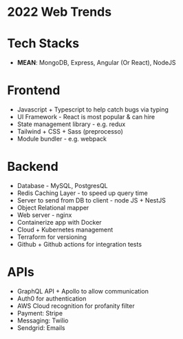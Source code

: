 # 2022 Web Trends


# Tech Stacks
- **MEAN**: MongoDB, Express, Angular (Or React), NodeJS

# Frontend
- Javascript + Typescript to help catch bugs via typing
- UI Framework - React is most popular & can hire
- State management library - e.g. redux
- Tailwind + CSS + Sass (preprocesso)
- Module bundler - e.g. webpack

# Backend
- Database - MySQL, PostgresQL
- Redis Caching Layer - to speed up query time
- Server to send from DB to client - node JS + NestJS
- Object Relational mapper
- Web server - nginx
- Containerize app with Docker
- Cloud + Kubernetes management
- Terraform for versioning
- Github + Github actions for integration tests


# APIs

- GraphQL API + Apollo to allow communication
- Auth0 for authentication
- AWS Cloud recognition for profanity filter
- Payment: Stripe
- Messaging: Twilio
- Sendgrid: Emails
